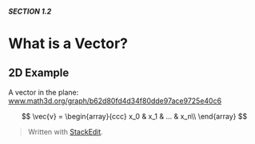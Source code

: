 ##### SECTION 1.2
# What is a Vector?

## 2D Example

A vector in the plane:
www.math3d.org/graph/b62d80fd4d34f80dde97ace9725e40c6

$$
\vec{v} = \begin{array}{ccc}
x_0 & x_1 & ... & x_n\\
\end{array}
$$





> Written with [StackEdit](https://stackedit.io/).
<!--stackedit_data:
eyJoaXN0b3J5IjpbLTI2MzY3MjE5OF19
-->